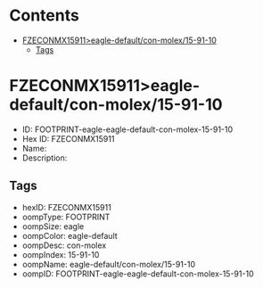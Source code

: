 



Contents
========

* [FZECONMX15911>eagle-default/con-molex/15-91-10](#fzeconmx15911eagle-defaultcon-molex15-91-10)
	* [Tags](#tags)

# FZECONMX15911>eagle-default/con-molex/15-91-10

- ID: FOOTPRINT-eagle-eagle-default-con-molex-15-91-10
- Hex ID: FZECONMX15911
- Name: 
- Description: 

## Tags

- hexID: FZECONMX15911
- oompType: FOOTPRINT
- oompSize: eagle
- oompColor: eagle-default
- oompDesc: con-molex
- oompIndex: 15-91-10
- oompName: eagle-default/con-molex/15-91-10
- oompID: FOOTPRINT-eagle-eagle-default-con-molex-15-91-10
